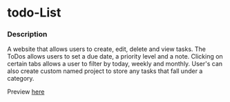 # todo-List

### Description
A website that allows users to create, edit, delete and view tasks. The ToDos allows users to set a due date, a priority level and a note. Clicking on certain tabs allows a user to filter by today, weekly and monthly. User's can also create custom named project to store any tasks that fall under a category.

Preview [here](https://high23.github.io/todo-List/)